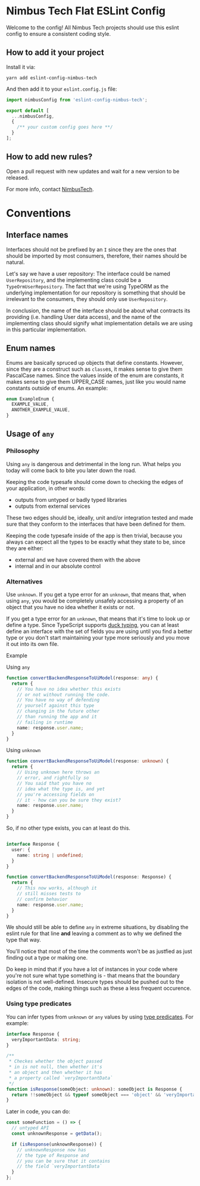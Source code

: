 # Nimbus Tech Flat ESLint Config

Welcome to the config! All Nimbus Tech projects should use this eslint config to ensure a consistent coding style.

## How to add it your project

Install it via:

`yarn add eslint-config-nimbus-tech`

And then add it to your `eslint.config.js` file:

```js
import nimbusConfig from 'eslint-config-nimbus-tech';

export default [
  ...nimbusConfig, 
  { 
    /** your custom config goes here **/ 
  }
];
```

## How to add new rules?

Open a pull request with new updates and wait for a new version to be released.

For more info, contact [NimbusTech](https://nimbus-tech.io/).

# Conventions

## Interface names

Interfaces should not be prefixed by an `I` since they are the ones that should be imported by most consumers, therefore, their names should be natural.

Let's say we have a user repository: The interface could be named `UserRepository`, and the implementing class could be a `TypeOrmUserRepository`. The fact that we're using TypeORM as the underlying implementation for our repository is something that should be irrelevant to the consumers, they should only use `UserRepository`.

In conclusion, the name of the interface should be about what contracts its providing (i.e. handling User data access), and the name of the implementing class should signify what implementation details we are using in this particular implementation.

## Enum names

Enums are basically spruced up objects that define constants. However, since they are a construct such as `class`es, it makes sense to give them PascalCase names. Since the values inside of the enum are constants, it makes sense to give them UPPER_CASE names, just like you would name constants outside of enums. An example:

```ts
enum ExampleEnum {
  EXAMPLE_VALUE,
  ANOTHER_EXAMPLE_VALUE,
}
```

## Usage of `any`

### Philosophy

Using `any` is dangerous and detrimental in the long run. What helps you today will come back to bite you later down the road.

Keeping the code typesafe should come down to checking the edges of your application, in other words:

- outputs from untyped or badly typed libraries
- outputs from external services

These two edges should be, ideally, unit and/or integration tested and made sure that they conform to the interfaces that have been defined for them.

Keeping the code typesafe inside of the app is then trivial, because you always can expect all the types to be exactly what they state to be, since they are either:

- external and we have covered them with the above
- internal and in our absolute control

### Alternatives

Use `unknown`. If you get a type error for an `unknown`, that means that, when using `any`, you would be completely unsafely accessing a property of an object that you have no idea whether it exists or not.

If you get a type error for an `unknown`, that means that it's time to look up or define a type. Since TypeScript supports [duck typing](https://www.typescriptlang.org/docs/handbook/interfaces.html), you can at least define an interface with the set of fields you are using until you find a better type or you don't start maintaining your type more seriously and you move it out into its own file.

Example

Using `any`

```ts
function convertBackendResponseToUiModel(response: any) {
  return {
    // You have no idea whether this exists
    // or not without running the code.
    // You have no way of defending
    // yourself against this type
    // changing in the future other
    // than running the app and it
    // failing in runtime
    name: response.user.name;
  }
}
```

Using `unknown`

```ts
function convertBackendResponseToUiModel(response: unknown) {
  return {
    // Using unknown here throws an
    // error, and rightfully so
    // You said that you have no
    // idea what the type is, and yet
    // you're accessing fields on
    // it - how can you be sure they exist?
    name: response.user.name;
  }
}
```

So, if no other type exists, you can at least do this.

```ts

interface Response {
  user: {
    name: string | undefined;
  }
}

function convertBackendResponseToUiModel(response: Response) {
  return {
    // This now works, although it
    // still misses tests to
    // confirm behavior
    name: response.user.name;
  }
}
```

We should still be able to define `any` in extreme situations, by disabling the eslint rule for that line **and** leaving a comment as to why we defined the type that way.

You'll notice that most of the time the comments won't be as justfied as just finding out a type or making one.

Do keep in mind that if you have a lot of instances in your code where you're not sure what type something is - that means that the boundary isolation is not well-defined. Insecure types should be pushed out to the edges of the code, making things such as these a less frequent occurence.

### Using type predicates

You can infer types from `unknown` or `any` values by using [type predicates](https://www.typescriptlang.org/docs/handbook/2/narrowing.html#using-type-predicates). For example:

```ts
interface Response {
  veryImportantData: string;
}

/**
 * Checkes whether the object passed
 * in is not null, then whether it's
 * an object and then whether it has
 * a property called `veryImportantData`
 */
function isResponse(someObject: unknown): someObject is Response {
  return !!someObject && typeof someObject === 'object' && 'veryImportantData' in someObject;
}
```

Later in code, you can do:

```ts
const someFunction = () => {
  // untyped API
  const unknownResponse = getData();

  if (isResponse(unknownResponse)) {
    // unknownResponse now has
    // the type of Response and
    // you can be sure that it contains
    // the field `veryImportantData`
  }
};
```
